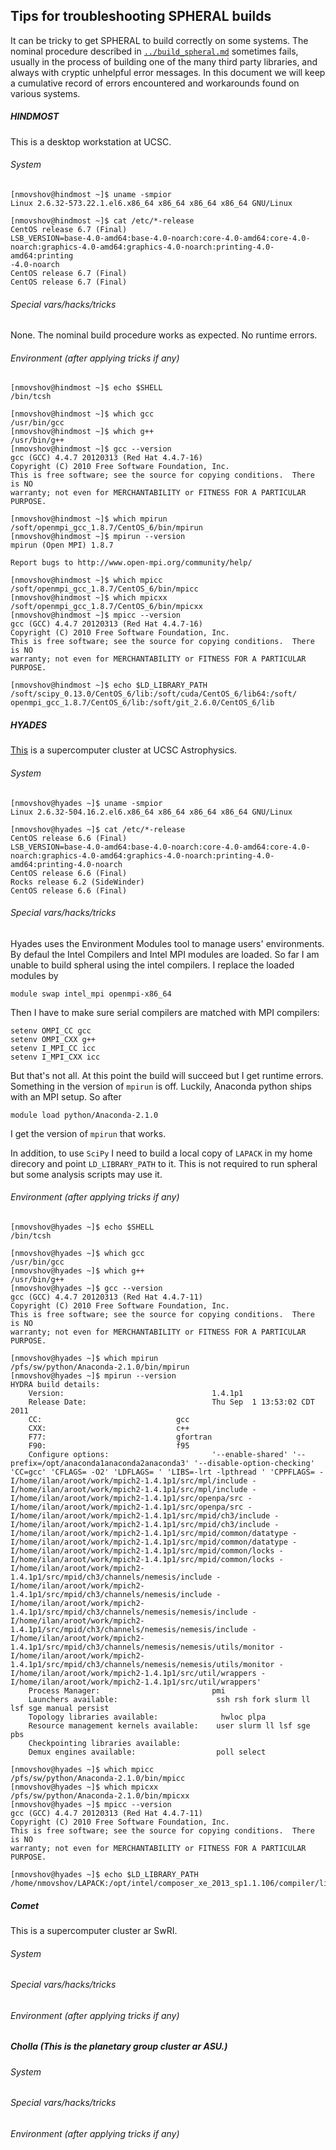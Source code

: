Tips for troubleshooting SPHERAL builds
---------------------------------------

It can be tricky to get SPHERAL to build correctly on some systems. The nominal
procedure described in [`../build_spheral.md`](../build_spheral.md) sometimes
fails, usually in the process of building one of the many third party libraries,
and always with cryptic unhelpful error messages. In this document we will keep
a cumulative record of errors encountered and workarounds found on various
systems.

##### HINDMOST
This is a desktop workstation at UCSC.

###### System
```
[nmovshov@hindmost ~]$ uname -smpior
Linux 2.6.32-573.22.1.el6.x86_64 x86_64 x86_64 x86_64 GNU/Linux
```
```
[nmovshov@hindmost ~]$ cat /etc/*-release
CentOS release 6.7 (Final)
LSB_VERSION=base-4.0-amd64:base-4.0-noarch:core-4.0-amd64:core-4.0-
noarch:graphics-4.0-amd64:graphics-4.0-noarch:printing-4.0-amd64:printing
-4.0-noarch
CentOS release 6.7 (Final)
CentOS release 6.7 (Final)
```

###### Special vars/hacks/tricks
None. The nominal build procedure works as expected. No runtime errors.

###### Environment (after applying tricks if any)
```
[nmovshov@hindmost ~]$ echo $SHELL
/bin/tcsh
```
```
[nmovshov@hindmost ~]$ which gcc
/usr/bin/gcc
[nmovshov@hindmost ~]$ which g++
/usr/bin/g++
[nmovshov@hindmost ~]$ gcc --version
gcc (GCC) 4.4.7 20120313 (Red Hat 4.4.7-16)
Copyright (C) 2010 Free Software Foundation, Inc.
This is free software; see the source for copying conditions.  There is NO
warranty; not even for MERCHANTABILITY or FITNESS FOR A PARTICULAR PURPOSE.
```
```
[nmovshov@hindmost ~]$ which mpirun
/soft/openmpi_gcc_1.8.7/CentOS_6/bin/mpirun
[nmovshov@hindmost ~]$ mpirun --version
mpirun (Open MPI) 1.8.7

Report bugs to http://www.open-mpi.org/community/help/

[nmovshov@hindmost ~]$ which mpicc
/soft/openmpi_gcc_1.8.7/CentOS_6/bin/mpicc
[nmovshov@hindmost ~]$ which mpicxx
/soft/openmpi_gcc_1.8.7/CentOS_6/bin/mpicxx
[nmovshov@hindmost ~]$ mpicc --version
gcc (GCC) 4.4.7 20120313 (Red Hat 4.4.7-16)
Copyright (C) 2010 Free Software Foundation, Inc.
This is free software; see the source for copying conditions.  There is NO
warranty; not even for MERCHANTABILITY or FITNESS FOR A PARTICULAR PURPOSE.
```
```
[nmovshov@hindmost ~]$ echo $LD_LIBRARY_PATH
/soft/scipy_0.13.0/CentOS_6/lib:/soft/cuda/CentOS_6/lib64:/soft/
openmpi_gcc_1.8.7/CentOS_6/lib:/soft/git_2.6.0/CentOS_6/lib
```

##### HYADES
[This](https://pleiades.ucsc.edu/hyades/Hyades_QuickStart_Guide) is a
supercomputer cluster at UCSC Astrophysics.

###### System
```
[nmovshov@hyades ~]$ uname -smpior
Linux 2.6.32-504.16.2.el6.x86_64 x86_64 x86_64 x86_64 GNU/Linux
```
```
[nmovshov@hyades ~]$ cat /etc/*-release
CentOS release 6.6 (Final)
LSB_VERSION=base-4.0-amd64:base-4.0-noarch:core-4.0-amd64:core-4.0-noarch:graphics-4.0-amd64:graphics-4.0-noarch:printing-4.0-amd64:printing-4.0-noarch
CentOS release 6.6 (Final)
Rocks release 6.2 (SideWinder)
CentOS release 6.6 (Final)
```

###### Special vars/hacks/tricks
Hyades uses the Environment Modules tool to manage users' environments. By
defaul the Intel Compilers and Intel MPI modules are loaded. So far I am unable
to build spheral using the intel compilers. I replace the loaded modules by
```
module swap intel_mpi openmpi-x86_64
```
Then I have to make sure serial compilers are matched with MPI compilers:
```
setenv OMPI_CC gcc
setenv OMPI_CXX g++
setenv I_MPI_CC icc
setenv I_MPI_CXX icc
```
But that's not all. At this point the build will succeed but I get runtime
errors. Something in the version of `mpirun` is off. Luckily, Anaconda python
ships with an MPI setup. So after
```
module load python/Anaconda-2.1.0
```
I get the version of `mpirun` that works.

In addition, to use `SciPy` I need to build a local copy of `LAPACK` in
my home direcory and point `LD_LIBRARY_PATH` to it. This is not required to run
spheral but some analysis scripts may use it.

###### Environment (after applying tricks if any)
```
[nmovshov@hyades ~]$ echo $SHELL
/bin/tcsh
```
```
[nmovshov@hyades ~]$ which gcc
/usr/bin/gcc
[nmovshov@hyades ~]$ which g++
/usr/bin/g++
[nmovshov@hyades ~]$ gcc --version
gcc (GCC) 4.4.7 20120313 (Red Hat 4.4.7-11)
Copyright (C) 2010 Free Software Foundation, Inc.
This is free software; see the source for copying conditions.  There is NO
warranty; not even for MERCHANTABILITY or FITNESS FOR A PARTICULAR PURPOSE.
```
```
[nmovshov@hyades ~]$ which mpirun
/pfs/sw/python/Anaconda-2.1.0/bin/mpirun
[nmovshov@hyades ~]$ mpirun --version
HYDRA build details:
    Version:                                 1.4.1p1
    Release Date:                            Thu Sep  1 13:53:02 CDT 2011
    CC:                              gcc
    CXX:                             c++
    F77:                             gfortran
    F90:                             f95
    Configure options:                       '--enable-shared' '--prefix=/opt/anaconda1anaconda2anaconda3' '--disable-option-checking' 'CC=gcc' 'CFLAGS= -O2' 'LDFLAGS= ' 'LIBS=-lrt -lpthread ' 'CPPFLAGS= -I/home/ilan/aroot/work/mpich2-1.4.1p1/src/mpl/include -I/home/ilan/aroot/work/mpich2-1.4.1p1/src/mpl/include -I/home/ilan/aroot/work/mpich2-1.4.1p1/src/openpa/src -I/home/ilan/aroot/work/mpich2-1.4.1p1/src/openpa/src -I/home/ilan/aroot/work/mpich2-1.4.1p1/src/mpid/ch3/include -I/home/ilan/aroot/work/mpich2-1.4.1p1/src/mpid/ch3/include -I/home/ilan/aroot/work/mpich2-1.4.1p1/src/mpid/common/datatype -I/home/ilan/aroot/work/mpich2-1.4.1p1/src/mpid/common/datatype -I/home/ilan/aroot/work/mpich2-1.4.1p1/src/mpid/common/locks -I/home/ilan/aroot/work/mpich2-1.4.1p1/src/mpid/common/locks -I/home/ilan/aroot/work/mpich2-1.4.1p1/src/mpid/ch3/channels/nemesis/include -I/home/ilan/aroot/work/mpich2-1.4.1p1/src/mpid/ch3/channels/nemesis/include -I/home/ilan/aroot/work/mpich2-1.4.1p1/src/mpid/ch3/channels/nemesis/nemesis/include -I/home/ilan/aroot/work/mpich2-1.4.1p1/src/mpid/ch3/channels/nemesis/nemesis/include -I/home/ilan/aroot/work/mpich2-1.4.1p1/src/mpid/ch3/channels/nemesis/nemesis/utils/monitor -I/home/ilan/aroot/work/mpich2-1.4.1p1/src/mpid/ch3/channels/nemesis/nemesis/utils/monitor -I/home/ilan/aroot/work/mpich2-1.4.1p1/src/util/wrappers -I/home/ilan/aroot/work/mpich2-1.4.1p1/src/util/wrappers'
    Process Manager:                         pmi
    Launchers available:                      ssh rsh fork slurm ll lsf sge manual persist
    Topology libraries available:              hwloc plpa
    Resource management kernels available:    user slurm ll lsf sge pbs
    Checkpointing libraries available:
    Demux engines available:                  poll select
```
```
[nmovshov@hyades ~]$ which mpicc
/pfs/sw/python/Anaconda-2.1.0/bin/mpicc
[nmovshov@hyades ~]$ which mpicxx
/pfs/sw/python/Anaconda-2.1.0/bin/mpicxx
[nmovshov@hyades ~]$ mpicc --version
gcc (GCC) 4.4.7 20120313 (Red Hat 4.4.7-11)
Copyright (C) 2010 Free Software Foundation, Inc.
This is free software; see the source for copying conditions.  There is NO
warranty; not even for MERCHANTABILITY or FITNESS FOR A PARTICULAR PURPOSE.
```
```
[nmovshov@hyades ~]$ echo $LD_LIBRARY_PATH
/home/nmovshov/LAPACK:/opt/intel/composer_xe_2013_sp1.1.106/compiler/lib/intel64:/opt/intel/composer_xe_2013_sp1.1.106/ipp/lib/intel64:/opt/intel/composer_xe_2013_sp1.1.106/mkl/lib/intel64:/opt/intel/composer_xe_2013_sp1.1.106/tbb/lib/intel64:/opt/intel/composer_xe_2013_sp1.1.106/debugger/lib/intel64:/usr/lib64/openmpi/lib:/opt/python/lib
```

##### Comet
This is a supercomputer cluster ar SwRI.

###### System

###### Special vars/hacks/tricks

###### Environment (after applying tricks if any)

##### Cholla (This is the planetary group cluster ar ASU.)

###### System

###### Special vars/hacks/tricks

###### Environment (after applying tricks if any)
